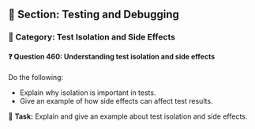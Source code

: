 ## 📘 Section: Testing and Debugging  
### 🔹 Category: Test Isolation and Side Effects  
#### ❓ Question 460: Understanding test isolation and side effects

Do the following:

- Explain why isolation is important in tests.
- Give an example of how side effects can affect test results.

🔧 **Task:** Explain and give an example about test isolation and side effects.
